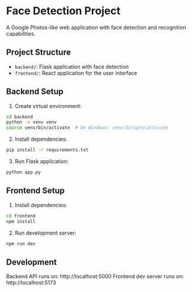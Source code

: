 # Face Detection Project

A Google Photos-like web application with face detection and recognition capabilities.

## Project Structure
- `backend/`: Flask application with face detection
- `frontend/`: React application for the user interface

## Backend Setup

1. Create virtual environment:
```bash
cd backend
python -m venv venv
source venv/bin/activate  # On Windows: venv\Scripts\activate
```

2. Install dependencies:
```bash
pip install -r requirements.txt
```

3. Run Flask application:
```bash
python app.py
```

## Frontend Setup

1. Install dependencies:
```bash
cd frontend
npm install
```

2. Run development server:
```bash
npm run dev
```

## Development

Backend API runs on: http://localhost:5000
Frontend dev server runs on: http://localhost:5173



